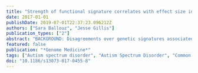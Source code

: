 ```yaml
---
title: "Strength of functional signature correlates with effect size in autism"
date: 2017-01-01
publishDate: 2019-07-01T22:37:23.096212Z
authors: ["Sara Ballouz", "Jesse Gillis"]
publication_types: ["2"]
abstract: "BACKGROUND: Disagreements over genetic signatures associated with disease have been particularly prominent in the field of psychiatric genetics, creating a sharp divide between disease burdens attributed to common and rare variation, with study designs independently targeting each. Meta-analysis within each of these study designs is routine, whether using raw data or summary statistics, but combining results across study designs is atypical. However, tests of functional convergence are used across all study designs, where candidate gene sets are assessed for overlaps with previously known properties. This suggests one possible avenue for combining not study data, but the functional conclusions that they reach. METHOD: In this work, we test for functional convergence in autism spectrum disorder (ASD) across different study types, and specifically whether the degree to which a gene is implicated in autism is correlated with the degree to which it drives functional convergence. Because different study designs are distinguishable by their differences in effect size, this also provides a unified means of incorporating the impact of study design into the analysis of convergence. RESULTS: We detected remarkably significant positive trends in aggregate (p textless 2.2e-16) with 14 individually significant properties (false discovery rate textless0.01), many in areas researchers have targeted based on different reasoning, such as the fragile X mental retardation protein (FMRP) interactor enrichment (false discovery rate 0.003). We are also able to detect novel technical effects and we see that network enrichment from protein-protein interaction data is heavily confounded with study design, arising readily in control data. CONCLUSIONS: We see a convergent functional signal for a subset of known and novel functions in ASD from all sources of genetic variation. Meta-analytic approaches explicitly accounting for different study designs can be adapted to other diseases to discover novel functional associations and increase statistical power."
featured: false
publication: "*Genome Medicine*"
tags: ["Autism spectrum disorder", "Autism Spectrum Disorder", "Common variation", "Effect sizes", "Female", "Fragile X Mental Retardation Protein", "Functional enrichment", "Gene candidate score", "Genetic Predisposition to Disease", "Genomics", "Humans", "Loss-of-function", "Male", "Meta-analysis", "Meta-Analysis as Topic", "Models", "Genetic", "Mutation", "Polymorphism", "Genetic", "Rare variation", "Recurrence"]
doi: "10.1186/s13073-017-0455-8"
---
```


